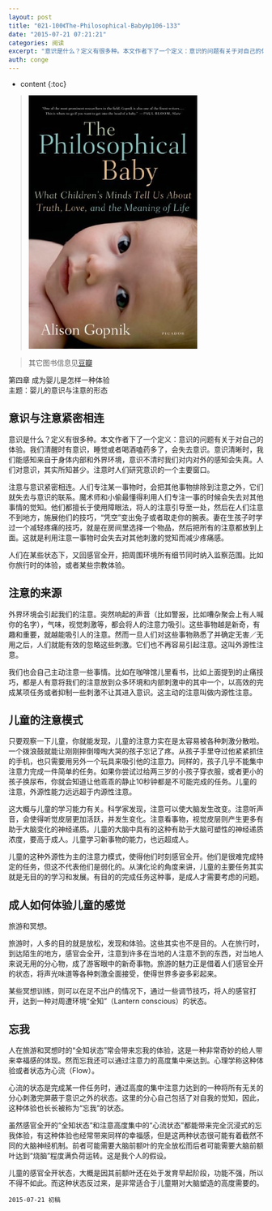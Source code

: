 ```yaml
---
layout: post
title: "021-100《The-Philosophical-Baby》p106-133"
date: "2015-07-21 07:21:21"
categories: 阅读
excerpt: "意识是什么？定义有很多种。本文作者下了一个定义：意识的问题有关于对自己的体验。我们清醒时有意识，睡觉或者喝酒嗑药多了，会失去意识。意识清晰时，我们能感知来自于身体内部和外界环境，意识不清时我们对内对外的感知会失真。人们对意识，其实所知甚少。注意时人们研究意识的一个主要窗口..."
auth: conge
---
```

* content
{:toc}

> ![The philosophical baby 封面](/assets/images/阅读/118382-dbbc7b134fe7047a.jpg)

> 其它图书信息见[豆瓣](http://book.douban.com/subject/5931067/)

第四章 成为婴儿是怎样一种体验  
主题：婴儿的意识与注意的形态

## 意识与注意紧密相连

意识是什么？定义有很多种。本文作者下了一个定义：意识的问题有关于对自己的体验。我们清醒时有意识，睡觉或者喝酒嗑药多了，会失去意识。意识清晰时，我们能感知来自于身体内部和外界环境，意识不清时我们对内对外的感知会失真。人们对意识，其实所知甚少。注意时人们研究意识的一个主要窗口。

注意与意识紧密相连。人们专注某一事物时，会把其他事物排除到注意之外，它们就失去与意识的联系。魔术师和小偷最懂得利用人们专注一事的时候会失去对其他事情的觉知。他们都擅长于使用障眼法，将人的注意引导至一处，然后在人们注意不到地方，施展他们的技巧，“凭空”变出兔子或者取走你的腕表。妻在生孩子时学过一个减轻疼痛的技巧，就是在房间里选择一个物品，然后把所有的注意都放到上面。这就是利用注意一事物时会失去对其他刺激的觉知而减少疼痛感。

人们在某些状态下，又回感官全开，把周围环境所有细节同时纳入监察范围。比如你旅行时的体验，或者某些宗教体验。


## 注意的来源

外界环境会引起我们的注意。突然响起的声音（比如警报，比如嘈杂聚会上有人喊你的名字），气味，视觉刺激等，都会将人的注意力吸引。这些事物越是新奇，有趣和重要，就越能吸引人的注意。然而一旦人们对这些事物熟悉了并确定无害／无用之后，人们就能有效的忽略这些刺激。它们也不再容易引起注意。这叫外源性注意。

我们也会自己主动注意一些事情。比如在咖啡馆儿里看书，比如上面提到的止痛技巧，都是人有意将我们的注意放到众多环境和内部刺激中的其中一个，以高效的完成某项任务或者抑制一些刺激不让其进入意识。这主动的注意叫做内源性注意。

## 儿童的注意模式

只要观察一下儿童，你就能发现，儿童的注意力实在是太容易被各种刺激分散啦。一个拨浪鼓就能让刚刚摔倒嚎啕大哭的孩子忘记了疼。从孩子手里夺过他紧紧抓住的手机，也只需要用另外一个玩具来吸引他的注意力。同样的，孩子几乎不能集中注意力完成一件简单的任务。如果你尝试过给两三岁的小孩子穿衣服，或者更小的孩子换尿布，你就会知道让他乖乖的静止10秒钟都是不可能完成的任务。儿童的注意，外源性能力远远超于内源性注意。

这大概与儿童的学习能力有关。科学家发现，注意可以使大脑发生改变。注意听声音，会使得听觉皮层更加活跃，并发生变化。注意看事物，视觉皮层则产生更多有助于大脑变化的神经递质。儿童的大脑中具有的这种有助于大脑可塑性的神经递质浓度，要高于成人。儿童学习新事物的能力，也远超成人。

儿童的这种外源性为主的注意力模式，使得他们时刻感官全开。他们是很难完成特定的任务，但这不代表他们是弱化的。从演化论的角度来讲，儿童的主要任务其实就是无目的的学习和发展。有目的的完成任务这种事，是成人才需要考虑的问题。

## 成人如何体验儿童的感觉

旅游和冥想。

旅游时，人多的目的就是放松，发现和体验。这些其实也不是目的。人在旅行时，到达陌生的地方，感官会全开，注意到许多在当地的人注意不到的东西，对当地人来说无用的分心物，成了游客眼中的新奇事物。旅游的魅力正是借着人们感官全开的状态，将声光味道等各种刺激全面接受，使得世界多姿多彩起来。

某些冥想训练，则可以在足不出户的情况下，通过一些调节技巧，将人的感官打开，达到一种对周遭环境“全知”（Lantern conscious）的状态。

## 忘我

人在旅游和冥想时的“全知状态”常会带来忘我的体验，这是一种非常奇妙的给人带来幸福感的体现。然而忘我还可以通过注意力的高度集中来达到。心理学称这种体验或者状态为心流（Flow）。

心流的状态是完成某一件任务时，通过高度的集中注意力达到的一种将所有无关的分心刺激完屏蔽于意识之外的状态。这里的分心自己包括了对自我的觉知，因此，这种体验也长长被称为“忘我”的状态。

虽然感官全开的“全知状态”和注意高度集中的“心流状态”都能带来完全沉浸式的忘我体验，有这种体验也经常带来同样的幸福感，但是这两种状态很可能有着截然不同的大脑神经机制。前者可能需要大脑前额叶的完全放松而后者可能需要大脑前额叶达到“烧脑”程度满负荷运转。这是我个人的假设。

儿童的感官全开状态，大概是因其前额叶还在处于发育早起阶段，功能不强，所以不得不如此。而这种状态反过来，是非常适合于儿童期对大脑塑造的高度需要的。


```
2015-07-21 初稿
```
